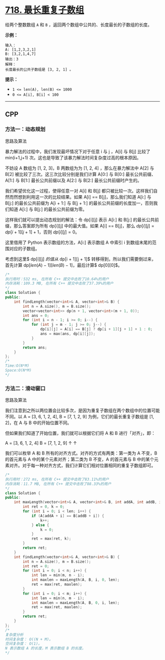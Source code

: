 # [718. 最长重复子数组](https://leetcode-cn.com/problems/maximum-length-of-repeated-subarray/)

给两个整数数组 `A` 和 `B` ，返回两个数组中公共的、长度最长的子数组的长度。

 

**示例：**

```
输入：
A: [1,2,3,2,1]
B: [3,2,1,4,7]
输出：3
解释：
长度最长的公共子数组是 [3, 2, 1] 。
```

 

**提示：**

- `1 <= len(A), len(B) <= 1000`
- `0 <= A[i], B[i] < 100`

***

## CPP

### 方法一：动态规划

思路及算法

暴力解法的过程中，我们发现最坏情况下对于任意 i 与 j ，A[i] 与 B[j] 比较了 min(i+1,j+1) 次。这也是导致了该暴力解法时间复杂度过高的根本原因。

不妨设 A 数组为 [1, 2, 3]，B 两数组为为 [1, 2, 4] ，那么在暴力解法中 A[2] 与 B[2] 被比较了三次。这三次比较分别是我们计算 A[0:] 与 B[0:] 最长公共前缀、 A[1:] 与 B[1:] 最长公共前缀以及 A[2:] 与 B[2:] 最长公共前缀时产生的。

我们希望优化这一过程，使得任意一对 A[i] 和 B[j] 都只被比较一次。这样我们自然而然想到利用这一次的比较结果。如果 A[i] == B[j]，那么我们知道 A[i:] 与 B[j:] 的最长公共前缀为 A[i + 1:] 与 B[j + 1:] 的最长公共前缀的长度加一，否则我们知道 A[i:] 与 B[j:] 的最长公共前缀为零。

这样我们就可以提出动态规划的解法：令 dp[i][j] 表示 A[i:] 和 B[j:] 的最长公共前缀，那么答案即为所有 dp[i][j] 中的最大值。如果 A[i] == B[j]，那么 $dp[i][j] = dp[i+1][j+1]+1$，否则 $dp[i][j] = 0$。

这里借用了 Python 表示数组的方法，A[i:] 表示数组 A 中索引 i 到数组末尾的范围对应的子数组。

考虑到这里$ dp[i][j] $的值从$ dp[i + 1][j + 1]$ 转移得到，所以我们需要倒过来，首先计算 dp$[len(A) - 1][len(B) - 1]$，最后计算$ dp[0][0]$。

```cpp
/*
执行用时：532 ms, 在所有 C++ 提交中击败了10.64%的用户
内存消耗：109.3 MB, 在所有 C++ 提交中击败了37.39%的用户
*/
class Solution {
public:
    int findLength(vector<int>& A, vector<int>& B) {
        int n = A.size(), m = B.size();
        vector<vector<int>> dp(n + 1, vector<int>(m + 1, 0));
        int ans = 0;
        for (int i = n - 1; i >= 0; i--) {
            for (int j = m - 1; j >= 0; j--) {
                dp[i][j] = A[i] == B[j] ? dp[i + 1][j + 1] + 1 : 0;
                ans = max(ans, dp[i][j]);
            }
        }
        return ans;
    }
};
/*
Time:O(N*M)
Space:O(N*M)
*/
```



### 方法二：滑动窗口

思路及算法

我们注意到之所以两位置会比较多次，是因为重复子数组在两个数组中的位置可能不同。以 A = [3, 6, 1, 2, 4], B = [7, 1, 2, 9] 为例，它们的最长重复子数组是 [1, 2]，在 A 与 B 中的开始位置不同。

但如果我们知道了开始位置，我们就可以根据它们将 A 和 B 进行「对齐」，即：

A = [3, 6, 1, 2, 4]
B =    [7, 1, 2, 9]
           ↑ ↑

我们可以枚举 A 和 B 所有的对齐方式。对齐的方式有两类：第一类为 A 不变，B 的首元素与 A 中的某个元素对齐；第二类为 B 不变，A 的首元素与 B 中的某个元素对齐。对于每一种对齐方式，我们计算它们相对位置相同的重复子数组即可。

```cpp
/*
执行用时：272 ms, 在所有 C++ 提交中击败了83.11%的用户
内存消耗：11.7 MB, 在所有 C++ 提交中击败了88.33%的用户
*/
class Solution {
public:
    int maxLength(vector<int>& A, vector<int>& B, int addA, int addB, int len) {
        int ret = 0, k = 0;
        for (int i = 0; i < len; i++) {
            if (A[addA + i] == B[addB + i]) {
                k++;
            } else {
                k = 0;
            }
            ret = max(ret, k);
        }
        return ret;
    }
    int findLength(vector<int>& A, vector<int>& B) {
        int n = A.size(), m = B.size();
        int ret = 0;
        for (int i = 0; i < n; i++) {
            int len = min(m, n - i);
            int maxlen = maxLength(A, B, i, 0, len);
            ret = max(ret, maxlen);
        }
        for (int i = 0; i < m; i++) {
            int len = min(n, m - i);
            int maxlen = maxLength(A, B, 0, i, len);
            ret = max(ret, maxlen);
        }
        return ret;
    }
};
/*
复杂度分析
时间复杂度： O((N + M)。
空间复杂度： O(1)。
N 表示数组 A 的长度，M 表示数组 B 的长度。
*/
```

